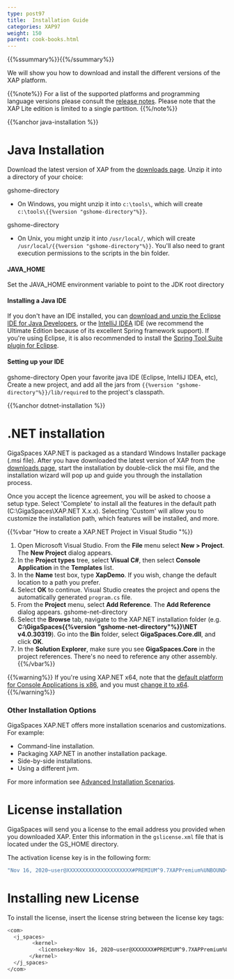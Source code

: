 ```yaml
---
type: post97
title:  Installation Guide
categories: XAP97
weight: 150
parent: cook-books.html
---
```


{{%ssummary%}}{{%/ssummary%}}

We will show you how to download and install the different versions of the  XAP platform.

{{%note%}}
For a list of the supported platforms and programming language versions please consult the [release notes](/release_notes).
Please note that the XAP Lite edition is limited to a single partition.
{{%/note%}}



{{%anchor java-installation %}}

# Java Installation
Download the latest version of XAP from the [downloads page](http://www.gigaspaces.com/xap-download). Unzip it into a directory of your choice:

gshome-directory
* On Windows, you might unzip it into `c:\tools\`, which will create `c:\tools\{{%version "gshome-directory"%}}`.

gshome-directory
* On Unix, you might unzip it into `/usr/local/`, which will create `/usr/local/{{%version "gshome-directory"%}}`. You'll also need to grant execution permissions to the scripts in the bin folder.



#### JAVA_HOME
Set the JAVA_HOME environment variable to point to the JDK root directory

#### Installing a Java IDE
If you don't have an IDE installed, you can [download and unzip the Eclipse IDE for Java Developers](http://www.eclipse.org/downloads), or the [IntelliJ IDEA](http://www.jetbrains.com/idea/download/index.html) IDE (we recommend the Ultimate Edition because of its excellent Spring framework support).
If you're using Eclipse, it is also recommended to install the [Spring Tool Suite plugin for Eclipse](http://www.springsource.com/developer/sts).

#### Setting up your IDE

gshome-directory
Open your favorite java IDE (Eclipse, IntelliJ IDEA, etc), Create a new project, and add all the jars from `{{%version "gshome-directory"%}}/lib/required` to the project's classpath.



{{%anchor dotnet-installation %}}

# .NET installation

GigaSpaces XAP.NET is packaged as a standard Windows Installer package (.msi file). After you have downloaded the latest version of XAP from the [downloads page](http://www.gigaspaces.com/xap-download), start the installation by double-click the msi file, and the installation wizard will pop up and guide you through the installation process.

Once you accept the licence agreement, you will be asked to choose a setup type. Select 'Complete' to install all the features in the default path (C:\GigaSpaces\XAP.NET X.x.x). Selecting 'Custom' will allow you to customize the installation path, which features will be installed, and more.



{{%vbar "How to create a XAP.NET Project in Visual Studio "%}}

1. Open Microsoft Visual Studio. From the **File** menu select **New > Project**. The **New Project** dialog appears.
2. In the **Project types** tree, select **Visual C#**, then select **Console Application** in the **Templates** list.
3. In the **Name** test box, type **XapDemo**. If you wish, change the default location to a path you prefer.
4. Select **OK** to continue. Visual Studio creates the project and opens the automatically generated `program.cs` file.
5. From the **Project** menu, select **Add Reference**. The **Add Reference** dialog appears.
gshome-net-directory
6. Select the **Browse** tab, navigate to the XAP.NET installation folder (e.g. **C:\GigaSpaces\{{%version "gshome-net-directory"%}}\NET v4.0.30319**). Go into the **Bin** folder, select **GigaSpaces.Core.dll**, and click **OK**.
7. In the **Solution Explorer**, make sure you see **GigaSpaces.Core** in the project references. There's no need to reference any other assembly.
{{%/vbar%}}


{{%warning%}}
If you're using XAP.NET x64, note that the [default platform for Console Applications is x86](http://connect.microsoft.com/VisualStudio/feedback/details/455103/new-c-console-application-targets-x86-by-default), and you must [change it to x64](http://msdn.microsoft.com/en-us/library/ms185328.aspx).
{{%/warning%}}


### Other Installation Options

GigaSpaces XAP.NET offers more installation scenarios and customizations. For example:

- Command-line installation.
- Packaging XAP.NET in another installation package.
- Side-by-side installations.
- Using a different jvm.

For more information see [Advanced Installation Scenarios]({{%latestneturl%}}/advanced-installation-scenarios.html).


# License installation

GigaSpaces will send you a license to the email address you provided when you downloaded XAP. Enter this information in the `gslicense.xml` file
that is located under the GS_HOME directory.

The activation license key is in the following form:


```bash
"Nov 16, 2020~user@XXXXXXXXXXXXXXXXXXXXX#PREMIUM^9.7XAPPremium%UNBOUND+UNLIMITED"
```

# Installing new License

To install the license, insert the license string between the license key tags:


```bash
<com>
  <j_spaces>
        <kernel>
          <licensekey>Nov 16, 2020~user@XXXXXXX#PREMIUM^9.7XAPPremium%UNBOUND+UNLIMITED</licensekey>
       </kernel>
  </j_spaces>
</com>
```

